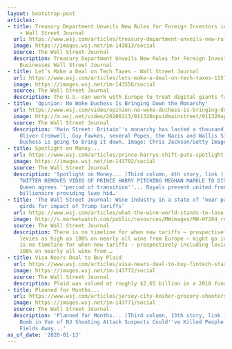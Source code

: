 ```yaml
---
layout: bootstrap-post
articles:
- title: Treasury Department Unveils New Rules for Foreign Investors in U.S. Businesses
    - Wall Street Journal
  url: https://www.wsj.com/articles/treasury-department-unveils-new-rules-for-foreign-investors-in-u-s-businesses-11578950569
  image: https://images.wsj.net/im-143813/social
  source: The Wall Street Journal
  description: Treasury Department Unveils New Rules for Foreign Investors in U.S.
    Businesses Wall Street Journal
- title: Let’s Make a Deal on Tech Taxes - Wall Street Journal
  url: https://www.wsj.com/articles/lets-make-a-deal-on-tech-taxes-11578955655
  image: https://images.wsj.net/im-143556/social
  source: The Wall Street Journal
  description: The U.S. can work with Europe to treat digital giants fairly.
- title: 'Opinion: No Woke Duchess Is Bringing Down the Monarchy'
  url: https://www.wsj.com/video/opinion-no-woke-duchess-is-bringing-down-the-monarchy/50DAE3F5-8B7B-42AA-A811-1E7AFF62878F.html
  image: http://m.wsj.net/video/20200113/011320opvidmainstreet/011320opvidmainstreet_1280x720.jpg
  source: The Wall Street Journal
  description: 'Main Street: Britain''s monarchy has lasted a thousand years, surviving
    Oliver Cromwell, Guy Fawkes, several Popes, the Nazis and Wallis Simpson. No woke
    Duchess is going to bring it down. Image: Chris Jackson/Getty Images'
- title: Spotlight on Money...
  url: https://www.wsj.com/articles/prince-harrys-shift-puts-spotlight-on-royal-finances-11578942453
  image: https://images.wsj.net/im-143702/social
  source: The Wall Street Journal
  description: 'Spotlight on Money... (Third column, 4th story, link ) Related stories:
    TWITTER REMOVES VIDEO OF PRINCE HARRY PITCHING MEGHAN MARKLE TO DISNEY CEO...
    Queen agrees ''period of transition''... Royals present united front... Canadian
    billionaire providing luxe hid…'
- title: 'The Wall Street Journal: Wine industry in a state of ‘near panic’ as it
    girds for impact of Trump tariffs'
  url: https://www.wsj.com/articles/what-the-wine-world-stands-to-lose-in-the-face-of-proposed-tariffs-11578513621?mod=mktw
  image: http://s.marketwatch.com/public/resources/MWimages/MW-HY284_red_wi_MG_20200113160922.jpg
  source: The Wall Street Journal
  description: There is no timeline for when new tariffs — prospectively including
    levies as high as 100% on nearly all wine from Europe — might go into effectThere
    is no timeline for when new tariffs — prospectively including levies as high as
    100% on nearly all wine from …
- title: Visa Nears Deal to Buy Plaid
  url: https://www.wsj.com/articles/visa-nears-deal-to-buy-fintech-startup-plaid-11578948426
  image: https://images.wsj.net/im-143772/social
  source: The Wall Street Journal
  description: Plaid was valued at roughly $2.65 billion in a 2018 funding round
- title: Planned for Months...
  url: https://www.wsj.com/articles/jersey-city-kosher-grocery-shooters-planned-attack-for-months-11578947856
  image: https://images.wsj.net/im-143771/social
  source: The Wall Street Journal
  description: 'Planned for Months... (Third column, 13th story, link ) Related stories:
    Bomb in Van of NJ Shooting Attack Suspects Could''ve Killed People 5 Football
    Fields Away...'
as_of_date: '2020-01-13'
---
```


